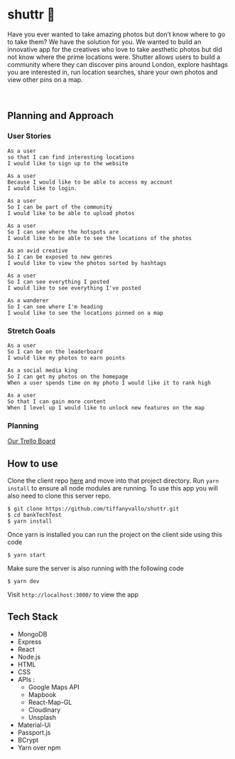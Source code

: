 # shuttr 📸
  
Have you ever wanted to take amazing photos but don’t know where to go to take them? 
We have the solution for you.
We wanted to build an innovative app for the creatives who love to take aesthetic photos but did not know where the prime locations were. 
Shutter allows users to build a community where they can discover pins around London, explore hashtags you are interested in, run location searches, share your own photos and view other pins on a map. 

<p>&nbsp;</p>

## Planning and Approach
### User Stories

```
As a user 
so that I can find interesting locations
I would like to sign up to the website
```
```
As a user 
Because I would like to be able to access my account 
I would like to login.
```
```
As a user
So I can be part of the community 
I would like to be able to upload photos
```
```
As a user 
So I can see where the hotspots are
I would like to be able to see the locations of the photos
```
```
As an avid creative
So I can be exposed to new genres
I would like to view the photos sorted by hashtags
```
```
As a user 
So I can see everything I posted
I would like to see everything I've posted 
```
```
As a wanderer
So I can see where I'm heading 
I would like to see the locations pinned on a map
```
###  Stretch Goals

```
As a user 
So I can be on the leaderboard 
I would like my photos to earn points
```
```
As a social media king
So I can get my photos on the homepage
When a user spends time on my photo I would like it to rank high
```
```
As a user 
So that I can gain more content
When I level up I would like to unlock new features on the map
```

### Planning
<a href="https://trello.com/b/fIF6u9fg/shuttr">Our Trello Board </a>

## How to use
Clone the client repo [here](https://github.com/tiffanyvallo/shuttr) and move into that project directory.
Run `yarn install` to ensure all node modules are running.
To use this app you will also need to clone this server repo.

```
$ git clone https://github.com/tiffanyvallo/shuttr.git
$ cd bankTechTest
$ yarn install
```
Once yarn is installed you can run the project on the client side using this code
```
$ yarn start
```
Make sure the server is also running with the following code
```
$ yarn dev
```
Visit `http://localhost:3000/` to view the app

## Tech Stack 
* MongoDB
* Express
* React
* Node.js
* HTML
* CSS
* APIs : 
  * Google Maps API
  * Mapbook
  * React-Map-GL
  * Cloudinary
  * Unsplash
* Material-Ui
* Passport.js
* BCrypt
* Yarn over npm

